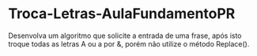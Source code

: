# Troca-Letras-AulaFundamentoPR
Desenvolva um algoritmo que solicite a entrada de uma frase, após isto troque todas as letras A ou a por &amp;, porém não utilize o método Replace().
